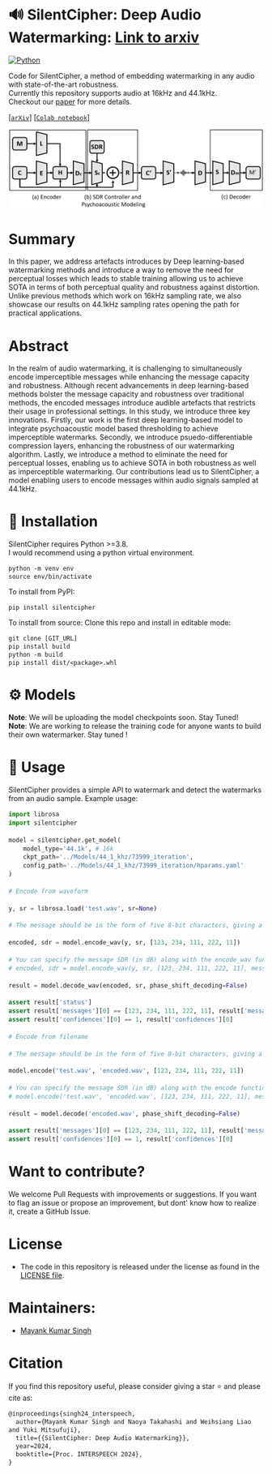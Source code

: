 # :loud_sound: SilentCipher: Deep Audio Watermarking: [Link to arxiv](https://arxiv.org/abs/2406.03822)

<a href="https://www.python.org/"><img alt="Python" src="https://img.shields.io/badge/-Python 3.8+-blue?style=for-the-badge&logo=python&logoColor=white"></a>

Code for SilentCipher, a method of embedding watermarking in any audio with state-of-the-art robustness.<br>
Currently this repository supports audio at 16kHz and 44.1kHz.<br>
Checkout our [paper](URL) for more details.

[[`arXiv`](https://arxiv.org/abs/2406.03822)]
[[`Colab notebook`](https://colab.research.google.com/github/sony/silentcipher/blob/master/examples/colab/demo.ipynb)]
<!-- [[🤗`Hugging Face`](HUGGINGFACE)] -->

![fig](assets/figure.png)

# Summary

In this paper, we address artefacts introduces by Deep learning-based watermarking methods and introduce a way to remove the need for perceptual losses which leads to stable training allowing us to achieve SOTA in terms of both perceptual quality and robustness against distortion. Unlike previous methods which work on 16kHz sampling rate, we also showcase our results on 44.1kHz sampling rates opening the path for practical applications.

# Abstract

In the realm of audio watermarking, it is challenging to simultaneously encode imperceptible messages while enhancing the message capacity and robustness. Although recent advancements in deep learning-based methods bolster the message capacity and robustness over traditional methods, the encoded messages introduce audible artefacts that restricts their usage in professional settings. In this study, we introduce three key innovations. Firstly, our work is the first deep learning-based model to integrate psychoacoustic model based thresholding to achieve imperceptible watermarks. Secondly, we introduce psuedo-differentiable compression layers, enhancing the robustness of our watermarking algorithm. Lastly, we introduce a method to eliminate the need for perceptual losses, enabling us to achieve SOTA in both robustness as well as imperceptible watermarking. Our contributions lead us to SilentCipher, a model enabling users to encode messages within audio signals sampled at 44.1kHz.

# :mate: Installation

SilentCipher requires Python >=3.8.<br>
I would recommend using a python virtual environment.
```
python -m venv env
source env/bin/activate
```

To install from PyPI:

```
pip install silentcipher
```
To install from source: Clone this repo and install in editable mode:
```
git clone [GIT_URL]
pip install build
python -m build
pip install dist/<package>.whl
```

# :gear: Models

**Note**: We will be uploading the model checkpoints soon. Stay Tuned!<br>
**Note**: We are working to release the training code for anyone wants to build their own watermarker. Stay tuned !


<!-- You can find all the model checkpoints on the [Hugging Face Hub](HUGGINGFACE). We provide the checkpoints for the following models:

- [SilentCipher-44.1khz](It takes a 44.1kHz audio signal as input along with the message to be embedded and generates a watermarked audio of the same size as output. This model may be useful for professional applications).
- [SilentCipher-16khz](It takes a 16kHz audio signal as input along with the message to be embedded and generates a watermarked audio of the same size as output. This model may be useful for deep learning based applications which generate audio inherently at 16kHz). -->


# :abacus: Usage

SilentCipher provides a simple API to watermark and detect the watermarks from an audio sample. Example usage:

```python
import librosa
import silentcipher

model = silentcipher.get_model(
    model_type='44.1k', # 16k
    ckpt_path='../Models/44_1_khz/73999_iteration', 
    config_path='../Models/44_1_khz/73999_iteration/hparams.yaml'
)

# Encode from waveform

y, sr = librosa.load('test.wav', sr=None)

# The message should be in the form of five 8-bit characters, giving a total message capacity of 40 bits 

encoded, sdr = model.encode_wav(y, sr, [123, 234, 111, 222, 11])

# You can specify the message SDR (in dB) along with the encode_wav function. But this may result in unexpected detection accuracy
# encoded, sdr = model.encode_wav(y, sr, [123, 234, 111, 222, 11], message_sdr=47)

result = model.decode_wav(encoded, sr, phase_shift_decoding=False)

assert result['status']
assert result['messages'][0] == [123, 234, 111, 222, 11], result['messages'][0]
assert result['confidences'][0] == 1, result['confidences'][0]

# Encode from filename

# The message should be in the form of five 8-bit characters, giving a total message capacity of 40 bits 

model.encode('test.wav', 'encoded.wav', [123, 234, 111, 222, 11])

# You can specify the message SDR (in dB) along with the encode function. But this may result in unexpected detection accuracy
# model.encode('test.wav', 'encoded.wav', [123, 234, 111, 222, 11], message_sdr=47)

result = model.decode('encoded.wav', phase_shift_decoding=False)

assert result['messages'][0] == [123, 234, 111, 222, 11], result['messages'][0]
assert result['confidences'][0] == 1, result['confidences'][0]
```

# Want to contribute?

 We welcome Pull Requests with improvements or suggestions.
 If you want to flag an issue or propose an improvement, but dont' know how to realize it, create a GitHub Issue.

<!-- # Troubleshooting -->
# License

- The code in this repository is released under the license as found in the [LICENSE file](LICENSE).

# Maintainers:
- [Mayank Kumar Singh](https://github.com/mayank-git-hub)

# Citation

If you find this repository useful, please consider giving a star :star: and please cite as:

```
@inproceedings{singh24_interspeech,
  author={Mayank Kumar Singh and Naoya Takahashi and Weihsiang Liao and Yuki Mitsufuji},
  title={{SilentCipher: Deep Audio Watermarking}},
  year=2024,
  booktitle={Proc. INTERSPEECH 2024},
}
```
